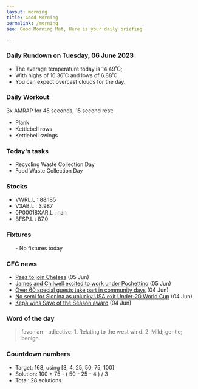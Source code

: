 ```yaml
---
layout: morning
title: Good Morning
permalink: /morning
seo: Good Morning Mat, Here is your daily briefing

---
```


<!-- weather_marker starts -->
### Daily Rundown on Tuesday, 06 June 2023

- The average temperature today is 14.49˚C;
- With highs of 16.36˚C and lows of 6.88˚C.
- You can expect overcast clouds for the day.

<!-- weather_marker ends -->

### Daily Workout
<!-- workout_marker starts -->
3x AMRAP for 45 seconds, 15 second rest:

- Plank
- Kettlebell rows
- Kettlebell swings

<!-- workout_marker ends -->

### Today's tasks
<!-- task_marker starts -->
- Recycling Waste Collection Day
- Food Waste Collection Day

<!-- task_marker ends -->

### Stocks

<!-- stocks_marker starts -->

- VWRL.L : 88.185
- V3AB.L : 3.987
- 0P00018XAR.L : nan
- BFSP.L : 87.0

<!-- stocks_marker ends -->

### Fixtures

<!-- sports_marker starts -->

<ul>
- No fixtures today</ul>

<!-- sports_marker ends -->

### CFC news

<!-- cfc_marker starts -->
- [Paez to join Chelsea](https://chelseafc.com/en/news/article/paez-to-join-chelsea) (05 Jun)
- [James and Chilwell excited to work under Pochettino](https://chelseafc.com/en/news/article/james-and-chilwell-excited-to-work-under-poch) (05 Jun)
- [Over 60 special guests take part in community days](https://chelseafc.com/en/news/article/over-60-special-guests-take-part-in-community-days) (04 Jun)
- [No semi for Slonina as unlucky USA exit Under-20 World Cup](https://chelseafc.com/en/news/article/no-semi-for-slonina-as-unlucky-usa-exit-under-20-world-cup) (04 Jun)
- [Kepa wins Save of the Season award](https://chelseafc.com/en/news/article/kepa-wins-save-of-the-season-award) (04 Jun)

<!-- cfc_marker ends -->

### Word of the day
<!-- word_marker starts -->

 > favonian - adjective: 1. Relating to the west wind. 2. Mild; gentle; benign.

<!-- word_marker ends -->

### Countdown numbers
<!-- game_marker starts -->

- Target: 168, using [3, 4, 25, 50, 75, 100]
- Solution: 100 + 75 - ( 50 - 25 - 4 ) / 3
- Total: 28 solutions.

<!-- game_marker ends -->
